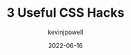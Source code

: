 ---
author: kevinjpowell
date: 2022-06-16
draft: true
permalink: false
tags:
  - videos
  - css
target_url: https://www.youtube.com/watch?v=MywezIxlp8Y
title: 3 Useful CSS Hacks
---